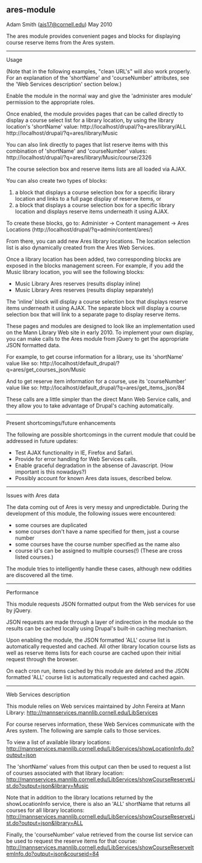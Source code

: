 ## ares-module

Adam Smith (ajs17@cornell.edu)
May 2010

The ares module provides convenient pages and blocks for displaying course
reserve items from the Ares system.

____________________________________________
Usage

(Note that in the following examples, "clean URL's" will also work properly. For
an explanation of the 'shortName' and 'courseNumber' attributes, see the
'Web Services description' section below.)

Enable the module in the normal way and give the 'administer ares module'
permission to the appropriate roles.

Once enabled, the module provides pages that can be called directly to display
a course select list for a library location, by using the library location's
'shortName' value:
  http://localhost/drupal/?q=ares/library/ALL
  http://localhost/drupal/?q=ares/library/Music

You can also link directly to pages that list reserve items with this
combination of 'shortName' and 'courseNumber' values:
  http://localhost/drupal/?q=ares/library/Music/course/2326

The course selection box and reserve items lists are all loaded via AJAX.

You can also create two types of blocks:
  1. a block that displays a course selection box for a specific library
     location and links to a full page display of reserve items, or
  2. a block that displays a course selection box for a specific library
     location and displays reserve items underneath it using AJAX.

To create these blocks, go to:
  Administer -> Content management -> Ares Locations
  (http://localhost/drupal/?q=admin/content/ares/)

From there, you can add new Ares library locations. The location selection list
is also dynamically created from the Ares Web Services.

Once a library location has been added, two corresponding blocks are exposed in
the blocks management screen. For example, if you add the Music library
location, you will see the following blocks:
  - Music Library Ares reserves (results display inline)
  - Music Library Ares reserves (results display separately)

The 'inline' block will display a course selection box that displays reserve
items underneath it using AJAX. The separate block will display a course
selection box that will link to a separate page to display reserve items.

These pages and modules are designed to look like an implementation used on the
Mann Library Web site in early 2010. To implement your own display, you can
make calls to the Ares module from jQuery to get the appropriate JSON formatted
data.

For example, to get course information for a library, use its 'shortName' value
like so:
  http://localhost/default_drupal/?q=ares/get_courses_json/Music

And to get reserve item information for a course, use its 'courseNumber' value
like so:
  http://localhost/default_drupal/?q=ares/get_items_json/84

These calls are a little simpler than the direct Mann Web Service calls, and
they allow you to take advantage of Drupal's caching automatically.

____________________________________________
Present shortcomings/future enhancements

The following are possible shortcomings in the current module that could be
addressed in future updates:
  - Test AJAX functionality in IE, Firefox and Safari.
  - Provide for error handling for Web Services calls.
  - Enable graceful degradation in the absense of Javascript. (How important
    is this nowadays?)
  - Possibly account for known Ares data issues, described below.

____________________________________________
Issues with Ares data

The data coming out of Ares is very messy and unpredictable. During the
development of this module, the following issues were encountered:
  - some courses are duplicated
  - some courses don't have a name specified for them, just a course number
  - some courses have the course number specified as the name also
  - course id's can be assigned to multiple courses(!) (These are cross listed
      courses.)

The module tries to intelligently handle these cases, although new oddities
are discovered all the time.

____________________________________________
Performance

This module requests JSON formatted output from the Web services for use by
jQuery.

JSON requests are made through a layer of indirection in the module so the
results can be cached locally using Drupal's built-in caching mechanism.

Upon enabling the module, the JSON formatted 'ALL' course list is automatically
requested and cached. All other library location course lists as well as reserve
items lists for each course are cached upon their initial request through the
browser.

On each cron run, items cached by this module are deleted and the JSON formatted
'ALL' course list is automatically requested and cached again.

____________________________________________
Web Services description

This module relies on Web services maintained by John Fereira at Mann Library:
  http://mannservices.mannlib.cornell.edu/LibServices

For course reserves information, these Web Services communicate with the Ares
system. The following are sample calls to those services.

To view a list of available library locations:
  http://mannservices.mannlib.cornell.edu/LibServices/showLocationInfo.do?output=json

The 'shortName' values from this output can then be used to request a list of
courses associated with that library location:
  http://mannservices.mannlib.cornell.edu/LibServices/showCourseReserveList.do?output=json&library=Music

Note that in addition to the library locations returned by the showLocationInfo
service, there is also an 'ALL' shortName that returns all courses for all
library locations:
  http://mannservices.mannlib.cornell.edu/LibServices/showCourseReserveList.do?output=json&library=ALL

Finally, the 'courseNumber' value retrieved from the course list service can be
used to request the reserve items for that course:
  http://mannservices.mannlib.cornell.edu/LibServices/showCourseReserveItemInfo.do?output=json&courseid=84
